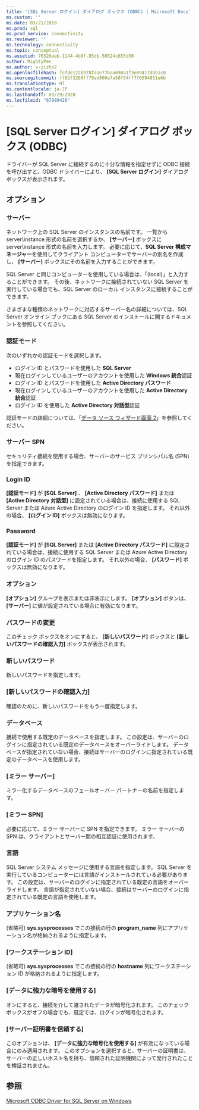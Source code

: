 ```yaml
---
title: '[SQL Server ログイン] ダイアログ ボックス (ODBC) | Microsoft Docs'
ms.custom: ''
ms.date: 03/21/2018
ms.prod: sql
ms.prod_service: connectivity
ms.reviewer: ''
ms.technology: connectivity
ms.topic: conceptual
ms.assetid: 76326eeb-1144-4b9f-85db-50524c655d30
author: MightyPen
ms.author: v-jizho2
ms.openlocfilehash: fcfde122b978fa1e77baa690a1f3e09417dab1c0
ms.sourcegitcommit: ff82f3260ff79ed860a7a58f54ff7f0594851e6b
ms.translationtype: HT
ms.contentlocale: ja-JP
ms.lasthandoff: 03/29/2020
ms.locfileid: "67989426"
---
```

# <a name="sql-server-login-dialog-box-odbc"></a>[SQL Server ログイン] ダイアログ ボックス (ODBC)

ドライバーが SQL Server に接続するのに十分な情報を指定せずに ODBC 接続を呼び出すと、ODBC ドライバーにより、 **[SQL Server ログイン]** ダイアログ ボックスが表示されます。

## <a name="options"></a>オプション

### <a name="server"></a>サーバー

ネットワーク上の SQL Server のインスタンスの名前です。 一覧から server\instance 形式の名前を選択するか、 **[サーバー]** ボックスに server\instance 形式の名前を入力します。 必要に応じて、**SQL Server 構成マネージャー**を使用してクライアント コンピューターでサーバーの別名を作成し、 **[サーバー]** ボックスにその名前を入力することができます。

SQL Server と同じコンピューターを使用している場合は、「(local)」と入力することができます。 その後、ネットワークに接続されていない SQL Server を実行している場合でも、SQL Server のローカル インスタンスに接続することができます。

さまざまな種類のネットワークに対応するサーバー名の詳細については、SQL Server オンライン ブックにある SQL Server のインストールに関するドキュメントを参照してください。

### <a name="authentication-mode"></a>認証モード

次のいずれかの認証モードを選択します。
- ログイン ID とパスワードを使用した **SQL Server**
- 現在ログインしているユーザーのアカウントを使用した **Windows 統合**認証
- ログイン ID とパスワードを使用した **Active Directory パスワード**
- 現在ログインしているユーザーのアカウントを使用した **Active Directory 統合**認証
- ログイン ID を使用した **Active Directory 対話型**認証

認証モードの詳細については、「[データ ソース ウィザード画面 2](../../../connect/odbc/windows/dsn-wizard-2.md)」を参照してください。

### <a name="server-spn"></a>サーバー SPN

セキュリティ接続を使用する場合、サーバーのサービス プリンシパル名 (SPN) を指定できます。

### <a name="login-id"></a>Login ID

**[認証モード]** が **[SQL Server]** 、 **[Active Directory パスワード]** または **[Active Directory 対話型]** に設定されている場合は、接続に使用する SQL Server または Azure Active Directory のログイン ID を指定します。 それ以外の場合、 **[ログイン ID]** ボックスは無効になります。

### <a name="password"></a>Password

**[認証モード]** が **[SQL Server]** または **[Active Directory パスワード]** に設定されている場合は、接続に使用する SQL Server または Azure Active Directory のログイン ID のパスワードを指定します。 それ以外の場合、 **[パスワード]** ボックスは無効になります。

### <a name="options"></a>オプション

**[オプション]** グループを表示または非表示にします。 **[オプション]** ボタンは、 **[サーバー]** に値が設定されている場合に有効になります。

### <a name="change-password"></a>パスワードの変更

このチェック ボックスをオンにすると、 **[新しいパスワード]** ボックスと **[新しいパスワードの確認入力]** ボックスが表示されます。

### <a name="new-password"></a>新しいパスワード

新しいパスワードを指定します。

### <a name="confirm-new-password"></a>[新しいパスワードの確認入力]

確認のために、新しいパスワードをもう一度指定します。

### <a name="database"></a>データベース

接続で使用する既定のデータベースを指定します。 この設定は、サーバーのログインに指定されている既定のデータベースをオーバーライドします。 データベースが指定されていない場合、接続はサーバーのログインに指定されている既定のデータベースを使用します。

### <a name="mirror-server"></a>[ミラー サーバー]

ミラー化するデータベースのフェールオーバー パートナーの名前を指定します。

### <a name="mirror-spn"></a>[ミラー SPN]

必要に応じて、ミラー サーバーに SPN を指定できます。 ミラー サーバーの SPN は、クライアントとサーバー間の相互認証に使用されます。

### <a name="language"></a>言語

SQL Server システム メッセージに使用する言語を指定します。 SQL Server を実行しているコンピューターには言語がインストールされている必要があります。 この設定は、サーバーのログインに指定されている既定の言語をオーバーライドします。 言語が指定されていない場合、接続はサーバーのログインに指定されている既定の言語を使用します。

### <a name="application-name"></a>アプリケーション名

(省略可) **sys.sysprocesses** でこの接続の行の **program_name** 列にアプリケーション名が格納されるように指定します。

### <a name="workstation-id"></a>[ワークステーション ID]

(省略可) **sys.sysprocesses** でこの接続の行の **hostname** 列にワークステーション ID が格納されるように指定します。

### <a name="use-strong-encryption-for-data"></a>[データに強力な暗号を使用する]

オンにすると、接続を介して渡されたデータが暗号化されます。 このチェック ボックスがオフの場合でも、既定では、ログインが暗号化されます。

### <a name="trust-server-certificate"></a>[サーバー証明書を信頼する]

このオプションは、 **[データに強力な暗号化を使用する]** が有効になっている場合にのみ適用されます。 このオプションを選択すると、サーバーの証明書は、サーバーの正しいホスト名を持ち、信頼された証明機関によって発行されたことを検証されません。

## <a name="see-also"></a>参照

[Microsoft ODBC Driver for SQL Server on Windows](../../../connect/odbc/windows/microsoft-odbc-driver-for-sql-server-on-windows.md)
